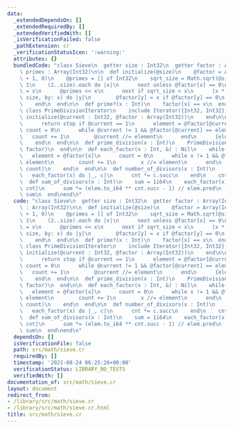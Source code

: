 ```yaml
---
data:
  _extendedDependsOn: []
  _extendedRequiredBy: []
  _extendedVerifiedWith: []
  _isVerificationFailed: false
  _pathExtension: cr
  _verificationStatusIcon: ':warning:'
  attributes: {}
  bundledCode: "class Sieve\n  getter size : Int32\n  getter factor : Array(Int32),\
    \ primes : Array(Int32)\n\n  def initialize(@size)\n    @factor = Array(Int32).new(@size\
    \ + 1, 0)\n    @primes = [] of Int32\n    sqrt_size = Math.sqrt(@size).to_i +\
    \ 1\n    (2..size).each do |x|\n      next unless @factor[x] == 0\n      @factor[x]\
    \ = x\n      @primes << x\n      next if sqrt_size < x\n      (x * x).step(to:\
    \ size, by: x) do |y|\n        @factor[y] = x if @factor[y] == 0\n      end\n\
    \    end\n  end\n\n  def prime?(x : Int)\n    factor[x] == x\n  end\n\n  private\
    \ class PrimeDivisionIterator\n    include Iterator({Int32, Int32})\n\n    def\
    \ initialize(@current : Int32, @factor : Array(Int32))\n    end\n\n    def next\n\
    \      return stop if @current == 1\n      element = @factor[@current]\n     \
    \ count = 0\n      while @current != 1 && @factor[@current] == element\n     \
    \   count += 1\n        @current //= element\n      end\n      {element, count}\n\
    \    end\n  end\n\n  def prime_division(x : Int)\n    PrimeDivisionIterator.new(x,\
    \ factor)\n  end\n\n  def each_factor(x : Int, &) : Nil\n    while x > 1\n   \
    \   element = @factor[x]\n      count = 0\n      while x != 1 && @factor[x] ==\
    \ element\n        count += 1\n        x //= element\n      end\n      yield(element,\
    \ count)\n    end\n  end\n\n  def number_of_divisors(x : Int)\n    cnt = 1\n \
    \   each_factor(x) do |_, c|\n      cnt *= c.succ\n    end\n    cnt\n  end\n\n\
    \  def sum_of_divisors(x : Int)\n    sum = 1i64\n    each_factor(x) do |elem,\
    \ cnt|\n      sum *= (elem.to_i64 ** cnt.succ - 1) // elem.pred\n    end\n   \
    \ sum\n  end\nend\n"
  code: "class Sieve\n  getter size : Int32\n  getter factor : Array(Int32), primes\
    \ : Array(Int32)\n\n  def initialize(@size)\n    @factor = Array(Int32).new(@size\
    \ + 1, 0)\n    @primes = [] of Int32\n    sqrt_size = Math.sqrt(@size).to_i +\
    \ 1\n    (2..size).each do |x|\n      next unless @factor[x] == 0\n      @factor[x]\
    \ = x\n      @primes << x\n      next if sqrt_size < x\n      (x * x).step(to:\
    \ size, by: x) do |y|\n        @factor[y] = x if @factor[y] == 0\n      end\n\
    \    end\n  end\n\n  def prime?(x : Int)\n    factor[x] == x\n  end\n\n  private\
    \ class PrimeDivisionIterator\n    include Iterator({Int32, Int32})\n\n    def\
    \ initialize(@current : Int32, @factor : Array(Int32))\n    end\n\n    def next\n\
    \      return stop if @current == 1\n      element = @factor[@current]\n     \
    \ count = 0\n      while @current != 1 && @factor[@current] == element\n     \
    \   count += 1\n        @current //= element\n      end\n      {element, count}\n\
    \    end\n  end\n\n  def prime_division(x : Int)\n    PrimeDivisionIterator.new(x,\
    \ factor)\n  end\n\n  def each_factor(x : Int, &) : Nil\n    while x > 1\n   \
    \   element = @factor[x]\n      count = 0\n      while x != 1 && @factor[x] ==\
    \ element\n        count += 1\n        x //= element\n      end\n      yield(element,\
    \ count)\n    end\n  end\n\n  def number_of_divisors(x : Int)\n    cnt = 1\n \
    \   each_factor(x) do |_, c|\n      cnt *= c.succ\n    end\n    cnt\n  end\n\n\
    \  def sum_of_divisors(x : Int)\n    sum = 1i64\n    each_factor(x) do |elem,\
    \ cnt|\n      sum *= (elem.to_i64 ** cnt.succ - 1) // elem.pred\n    end\n   \
    \ sum\n  end\nend\n"
  dependsOn: []
  isVerificationFile: false
  path: src/math/sieve.cr
  requiredBy: []
  timestamp: '2021-08-24 06:25:26+00:00'
  verificationStatus: LIBRARY_NO_TESTS
  verifiedWith: []
documentation_of: src/math/sieve.cr
layout: document
redirect_from:
- /library/src/math/sieve.cr
- /library/src/math/sieve.cr.html
title: src/math/sieve.cr
---
```

